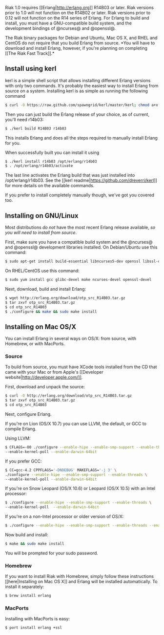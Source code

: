 Riak 1.0 requires [[Erlang|http://erlang.org]] R14B03 or later.  Riak versions prior to 1.0 will not function on the R14B02 or later. Riak versions prior to 0.12 will not function on the R14 series of Erlang. For Erlang to build and install, you must have a GNU-compatible build system, and the development bindings of @ncurses@ and @openssl@.

<div class="info">The Riak binary packages for Debian and Ubuntu, Mac OS X,  and RHEL and CentOS do not require that you build Erlang from source. *You will have to download and install Erlang, however, if you're planning on completing [[The Riak Fast Track]].*</div>

<div id="toc"></div>

## Install using kerl

kerl is a simple shell script that allows installing different Erlang versions with only two commands. It's probably the easiest way to install Erlang from source on a system.  Installing kerl is as simple as running the following command

```bash
$ curl -O https://raw.github.com/spawngrid/kerl/master/kerl; chmod a+x kerl
```

Then you can just build the Erlang release of your choice, as of current, you'll need r14b03:

```bash
$ ./kerl build R14B03 r14b03
```

This installs Erlang and does all the steps required to manually install Erlang for you.

When successfully built you can install it using

```bash
$ ./kerl install r14b03 /opt/erlang/r14b03
$ . /opt/erlang/r14b03/activate
```

The last line activates the Erlang build that was just installed into /opt/erlang/r14b03.  See the [[kerl readme|https://github.com/dreverri/kerl]] for more details on the available commands.

If you prefer to install completely manually though, we've got you covered too.

## Installing on GNU/Linux

Most distributions _do not_ have the most recent Erlang release available, *so you will need to install from source*.

First, make sure you have a compatible build system and the @ncurses@ and @openssl@ development libraries installed.  On Debian/Ubuntu use this command:

```bash
$ sudo apt-get install build-essential libncurses5-dev openssl libssl-dev
```

On RHEL/CentOS use this command:

```bash
$ sudo yum install gcc glibc-devel make ncurses-devel openssl-devel
```

Next, download, build and install Erlang:

```bash
$ wget http://erlang.org/download/otp_src_R14B03.tar.gz
$ tar zxvf otp_src_R14B03.tar.gz
$ cd otp_src_R14B03
$ ./configure && make && sudo make install
```

## Installing on Mac OS/X

You can install Erlang in several ways on OS/X: from source, with Homebrew, or with MacPorts.

### Source

To build from source, you must have XCode tools installed from the CD that came with your Mac or from Apple's [[Developer website|http://developer.apple.com/]].

First, download and unpack the source:

```bash
$ curl -O http://erlang.org/download/otp_src_R14B03.tar.gz
$ tar zxvf otp_src_R14B03.tar.gz
$ cd otp_src_R14B03
```

Next, configure Erlang.  

If you're on Lion (OS/X 10.7) you can use LLVM, the default, or GCC to compile Erlang.

Using LLVM:
```bash
$ CFLAGS=-O0 ./configure --enable-hipe --enable-smp-support --enable-threads \
--enable-kernel-poll --enable-darwin-64bit
```
If you prefer GCC:
```bash
$ CC=gcc-4.2 CPPFLAGS='-DNDEBUG' MAKEFLAGS='-j 3' \
./configure --enable-hipe --enable-smp-support --enable-threads \
--enable-kernel-poll --enable-darwin-64bit
```

If you're on Snow Leopard (OS/X 10.6) or Leopard (OS/X 10.5) with an Intel processor:

```bash
$ ./configure --enable-hipe --enable-smp-support --enable-threads \
--enable-kernel-poll  --enable-darwin-64bit
```

If you're on a non-Intel processor or older version of OS/X:

```bash
$ ./configure --enable-hipe --enable-smp-support --enable-threads --enable-kernel-poll
```

Now build and install:

```bash
$ make && sudo make install
```

You will be prompted for your sudo password.

###  Homebrew

If you want to install Riak with Homebrew, simply follow these instructions [[here|Installing on Mac OS X]] and Erlang will be installed automatically. To install it separately:

```bash
$ brew install erlang
```

###  MacPorts

Installing with MacPorts is easy:


```bash
$ port install erlang +ssl
```
